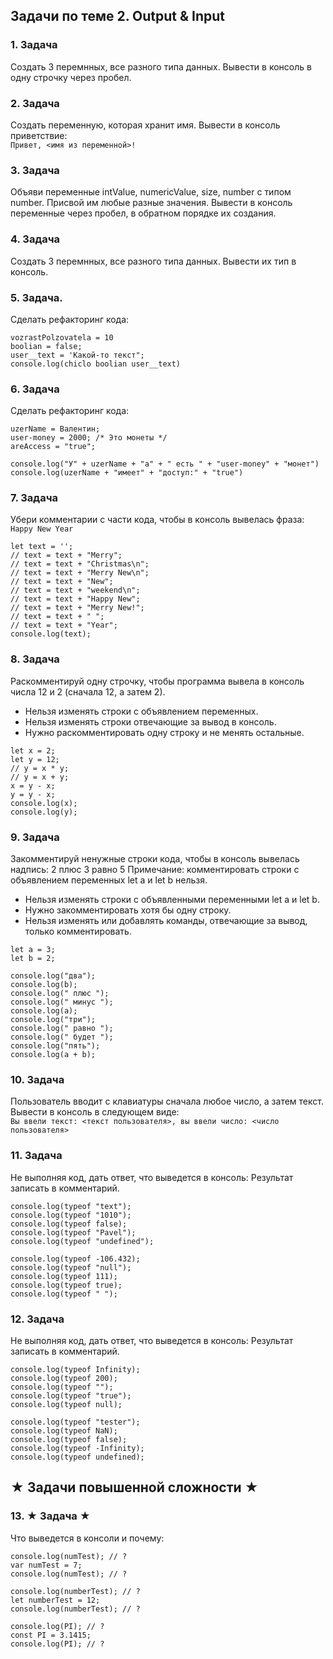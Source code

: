## Задачи по теме 2. Output & Input ##

### 1. Задача
Создать 3 перемнных, все разного типа данных.
Вывести в консоль в одну строчку через пробел.

### 2. Задача 
Создать переменную, которая хранит имя.
Вывести в консоль приветствие: <br>
`Привет, <имя из переменной>!`

### 3. Задача
Объяви переменные intValue, numericValue, size, number с типом number.
Присвой им любые разные значения. 
Вывести в консоль переменные через пробел, в обратном порядке их создания.

### 4. Задача 
Создать 3 перемнных, все разного типа данных.
Вывести их тип в консоль.

### 5. Задача.
Сделать рефакторинг кода:

```
vozrastPolzovatela = 10
boolian = false;
user__text = 'Какой-то текст";
console.log(chiclo boolian user__text)
```

### 6. Задача
Сделать рефакторинг кода:

```
uzerName = Валентин;
user-money = 2000; /* Это монеты */
areAccess = "true";

console.log("У" + uzerName + "а" + " есть " + "user-money" + "монет")
console.log(uzerName + "имеет" + "доступ:" + "true")
```

### 7. Задача
Убери комментарии с части кода, чтобы в консоль вывелась фраза: <br>
`Happy New Year`

```
let text = '';
// text = text + "Merry";
// text = text + "Christmas\n";
// text = text + "Merry New\n";
// text = text + "New";
// text = text + "weekend\n";
// text = text + "Happy New";
// text = text + "Merry New!";
// text = text + " ";
// text = text + "Year";
console.log(text);
```

### 8. Задача
Раскомментируй одну строчку, чтобы программа вывела в консоль числа 12 и 2 (сначала 12, а затем 2).
- Нельзя изменять строки с объявлением переменных.
- Нельзя изменять строки отвечающие за вывод в консоль.
- Нужно раскомментировать одну строку и не менять остальные.

```
let x = 2;
let y = 12;
// y = x * y; 
// y = x + y; 
x = y - x; 
y = y - x; 
console.log(x);
console.log(y);
```

### 9. Задача
Закомментируй ненужные строки кода, чтобы в консоль вывелась надпись: 2 плюс 3 равно 5
Примечание: комментировать строки с объявлением переменных let a и let b нельзя.
- Нельзя изменять строки с объявленными переменными let a и let b.
- Нужно закомментировать хотя бы одну строку.
- Нельзя изменять или добавлять команды, отвечающие за вывод, только комментировать.

```
let a = 3;
let b = 2;

console.log("два");
console.log(b);
console.log(" плюс ");
console.log(" минус ");
console.log(a);
console.log("три");
console.log(" равно ");
console.log(" будет ");
console.log("пять");
console.log(a + b);
```

### 10. Задача
Пользователь вводит с клавиатуры сначала любое число, а затем текст.
Вывести в консоль в следующем виде: <br>
`Вы ввели текст: <текст пользователя>, вы ввели число: <число пользователя>`


### 11. Задача
Не выполняя код, дать ответ, что выведется в консоль:
Результат записать в комментарий.

```
console.log(typeof "text");
console.log(typeof "1010");
console.log(typeof false);
console.log(typeof "Pavel");
console.log(typeof "undefined");

console.log(typeof -106.432);
console.log(typeof "null");
console.log(typeof 111);
console.log(typeof true);
console.log(typeof " ");
```

### 12. Задача
Не выполняя код, дать ответ, что выведется в консоль:
Результат записать в комментарий.

```
console.log(typeof Infinity);
console.log(typeof 200);
console.log(typeof "");
console.log(typeof "true");
console.log(typeof null);

console.log(typeof "tester");
console.log(typeof NaN);
console.log(typeof false);
console.log(typeof -Infinity);
console.log(typeof undefined);
```



## ★ Задачи повышенной сложности ★ ##

### 13. ★ Задача ★ 
Что выведется в консоли и почему:

```
console.log(numTest); // ?
var numTest = 7;
console.log(numTest); // ?

console.log(numberTest); // ?
let numberTest = 12;
console.log(numberTest); // ?

console.log(PI); // ?
const PI = 3.1415;
console.log(PI); // ?
```
